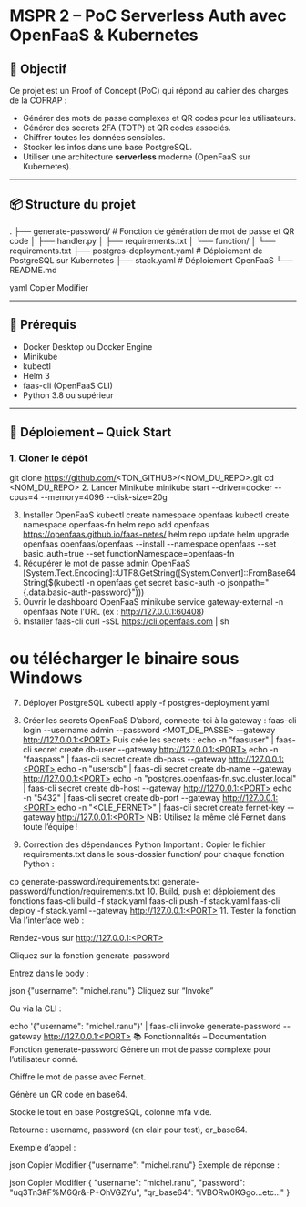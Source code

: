 # MSPR 2 – PoC Serverless Auth avec OpenFaaS & Kubernetes

## 🎯 Objectif

Ce projet est un Proof of Concept (PoC) qui répond au cahier des charges de la COFRAP :
- Générer des mots de passe complexes et QR codes pour les utilisateurs.
- Générer des secrets 2FA (TOTP) et QR codes associés.
- Chiffrer toutes les données sensibles.
- Stocker les infos dans une base PostgreSQL.
- Utiliser une architecture **serverless** moderne (OpenFaaS sur Kubernetes).

---

## 📦 Structure du projet

.
├── generate-password/ # Fonction de génération de mot de passe et QR code
│ ├── handler.py
│ ├── requirements.txt
│ └── function/
│ └── requirements.txt
├── postgres-deployment.yaml # Déploiement de PostgreSQL sur Kubernetes
├── stack.yaml # Déploiement OpenFaaS
└── README.md

yaml
Copier
Modifier

---

## 🚦 Prérequis

- Docker Desktop ou Docker Engine
- Minikube
- kubectl
- Helm 3
- faas-cli (OpenFaaS CLI)
- Python 3.8 ou supérieur

---

## 🚀 Déploiement – Quick Start

### 1. Cloner le dépôt

git clone https://github.com/<TON_GITHUB>/<NOM_DU_REPO>.git
cd <NOM_DU_REPO>
2. Lancer Minikube
minikube start --driver=docker --cpus=4 --memory=4096 --disk-size=20g

3. Installer OpenFaaS
kubectl create namespace openfaas
kubectl create namespace openfaas-fn
helm repo add openfaas https://openfaas.github.io/faas-netes/
helm repo update
helm upgrade openfaas openfaas/openfaas --install --namespace openfaas --set basic_auth=true --set functionNamespace=openfaas-fn
4. Récupérer le mot de passe admin OpenFaaS
 [System.Text.Encoding]::UTF8.GetString([System.Convert]::FromBase64String($(kubectl -n openfaas get secret basic-auth -o jsonpath="{.data.basic-auth-password}")))
5. Ouvrir le dashboard OpenFaaS
minikube service gateway-external -n openfaas
Note l’URL (ex : http://127.0.0.1:60408)
6. Installer faas-cli
curl -sSL https://cli.openfaas.com | sh
# ou télécharger le binaire sous Windows
7. Déployer PostgreSQL
kubectl apply -f postgres-deployment.yaml
8. Créer les secrets OpenFaaS
D’abord, connecte-toi à la gateway :
faas-cli login --username admin --password <MOT_DE_PASSE> --gateway http://127.0.0.1:<PORT>
Puis crée les secrets :
echo -n "faasuser" | faas-cli secret create db-user --gateway http://127.0.0.1:<PORT>
echo -n "faaspass" | faas-cli secret create db-pass --gateway http://127.0.0.1:<PORT>
echo -n "usersdb" | faas-cli secret create db-name --gateway http://127.0.0.1:<PORT>
echo -n "postgres.openfaas-fn.svc.cluster.local" | faas-cli secret create db-host --gateway http://127.0.0.1:<PORT>
echo -n "5432" | faas-cli secret create db-port --gateway http://127.0.0.1:<PORT>
echo -n "<CLÉ_FERNET>" | faas-cli secret create fernet-key --gateway http://127.0.0.1:<PORT>
NB : Utilisez la même clé Fernet dans toute l’équipe !

9. Correction des dépendances Python
Important :
Copier le fichier requirements.txt dans le sous-dossier function/ pour chaque fonction Python :

cp generate-password/requirements.txt generate-password/function/requirements.txt
10. Build, push et déploiement des fonctions
faas-cli build -f stack.yaml
faas-cli push -f stack.yaml
faas-cli deploy -f stack.yaml --gateway http://127.0.0.1:<PORT>
11. Tester la fonction
Via l’interface web :

Rendez-vous sur http://127.0.0.1:<PORT>

Cliquez sur la fonction generate-password

Entrez dans le body :

json
{"username": "michel.ranu"}
Cliquez sur “Invoke”

Ou via la CLI :


echo '{"username": "michel.ranu"}' | faas-cli invoke generate-password --gateway http://127.0.0.1:<PORT>
📚 Fonctionnalités – Documentation
Fonction generate-password
Génère un mot de passe complexe pour l’utilisateur donné.

Chiffre le mot de passe avec Fernet.

Génère un QR code en base64.

Stocke le tout en base PostgreSQL, colonne mfa vide.

Retourne : username, password (en clair pour test), qr_base64.

Exemple d’appel :

json
Copier
Modifier
{"username": "michel.ranu"}
Exemple de réponse :

json
Copier
Modifier
{
  "username": "michel.ranu",
  "password": "uq3Tn3#F%M6Qr&-P+OhVGZYu",
  "qr_base64": "iVBORw0KGgo...etc..."
}